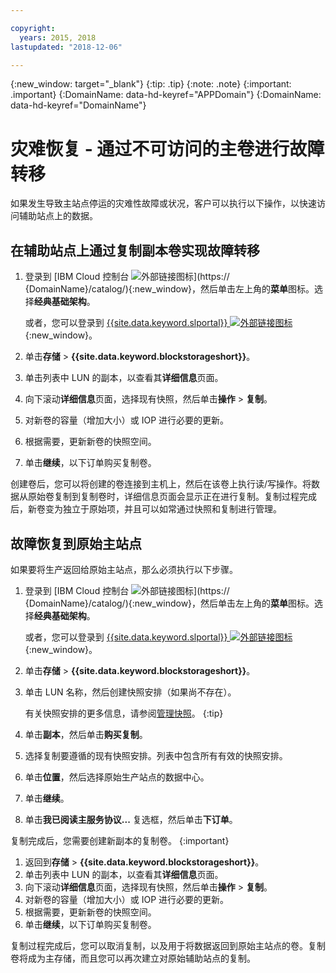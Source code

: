 ```yaml
---

copyright:
  years: 2015, 2018
lastupdated: "2018-12-06"

---
```

{:new_window: target="_blank"}
{:tip: .tip}
{:note: .note}
{:important: .important}
{:DomainName: data-hd-keyref="APPDomain"}
{:DomainName: data-hd-keyref="DomainName"}

# 灾难恢复 - 通过不可访问的主卷进行故障转移

如果发生导致主站点停运的灾难性故障或状况，客户可以执行以下操作，以快速访问辅助站点上的数据。

## 在辅助站点上通过复制副本卷实现故障转移

1. 登录到 [IBM Cloud 控制台 ![外部链接图标](../../icons/launch-glyph.svg "外部链接图标")](https://
{DomainName}/catalog/){:new_window}，然后单击左上角的**菜单**图标。选择**经典基础架构**。

   或者，您可以登录到 [{{site.data.keyword.slportal}} ![外部链接图标](../../icons/launch-glyph.svg "外部链接图标")](https://control.softlayer.com/){:new_window}。
2. 单击**存储** > **{{site.data.keyword.blockstorageshort}}**。
3. 单击列表中 LUN 的副本，以查看其**详细信息**页面。
4. 向下滚动**详细信息**页面，选择现有快照，然后单击**操作** > **复制**。
5. 对新卷的容量（增加大小）或 IOP 进行必要的更新。
6. 根据需要，更新新卷的快照空间。
7. 单击**继续**，以下订单购买复制卷。

创建卷后，您可以将创建的卷连接到主机上，然后在该卷上执行读/写操作。将数据从原始卷复制到复制卷时，详细信息页面会显示正在进行复制。复制过程完成后，新卷变为独立于原始项，并且可以如常通过快照和复制进行管理。

## 故障恢复到原始主站点

如果要将生产返回给原始主站点，那么必须执行以下步骤。

1. 登录到 [IBM Cloud 控制台 ![外部链接图标](../../icons/launch-glyph.svg "外部链接图标")](https://
{DomainName}/catalog/){:new_window}，然后单击左上角的**菜单**图标。选择**经典基础架构**。

   或者，您可以登录到 [{{site.data.keyword.slportal}} ![外部链接图标](../../icons/launch-glyph.svg "外部链接图标")](https://control.softlayer.com/){:new_window}。
2. 单击**存储** > **{{site.data.keyword.blockstorageshort}}**。
3. 单击 LUN 名称，然后创建快照安排（如果尚不存在）。

   有关快照安排的更多信息，请参阅[管理快照](working-with-snapshots.html#adding-a-snapshot-schedule)。
   {:tip}
4. 单击**副本**，然后单击**购买复制**。
5. 选择复制要遵循的现有快照安排。列表中包含所有有效的快照安排。
6. 单击**位置**，然后选择原始生产站点的数据中心。
7. 单击**继续**。
8. 单击**我已阅读主服务协议...** 复选框，然后单击**下订单**。

复制完成后，您需要创建新副本的复制卷。
{:important}

1. 返回到**存储** > **{{site.data.keyword.blockstorageshort}}**。
2. 单击列表中 LUN 的副本，以查看其**详细信息**页面。
3. 向下滚动**详细信息**页面，选择现有快照，然后单击**操作** > **复制**。
4. 对新卷的容量（增加大小）或 IOP 进行必要的更新。
5. 根据需要，更新新卷的快照空间。
6. 单击**继续**，以下订单购买复制卷。

复制过程完成后，您可以取消复制，以及用于将数据返回到原始主站点的卷。复制卷将成为主存储，而且您可以再次建立对原始辅助站点的复制。

